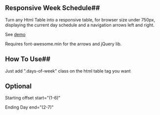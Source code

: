 ## Responsive Week Schedule##
 Turn any Html Table into a responsive table, for browser size under 750px,
 displaying the current day schedule and a navigation arrows left and right.

 See [demo](https://www.lizardhost.gr/demos/responsive-schedule-table-github/)

 Requires font-awesome.min for the arrows and jQuery lib.

## How To Use##

 Just add ".days-of-week" class on the html table tag you want

## Optional ##

 Starting offset start="(1-6)"

 Ending Day end="(2-7)"